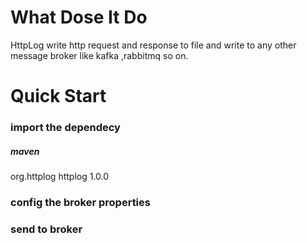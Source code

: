 # What Dose It Do

HttpLog  write   http  request and response  to file  and write to any other message broker like kafka ,rabbitmq so on.

# Quick Start

### import the dependecy

##### maven
<dependency>
    <groupId>org.httplog</groupId>
    <artifactId>httplog</artifactId>
    <version>1.0.0</version>
</dependency>

##### 

### config the broker properties

### send to broker 




